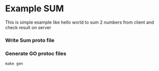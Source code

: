 # Example SUM

This is simple example like hello world to sum 2 numbers from client and check result on server

### Write Sum proto file

### Generate GO protoc files

`make gen`
